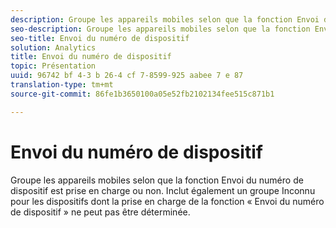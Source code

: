 ```yaml
---
description: Groupe les appareils mobiles selon que la fonction Envoi du numéro de dispositif est prise en charge ou non. Inclut également un groupe Inconnu pour les dispositifs dont la prise en charge de la fonction « Envoi du numéro de dispositif » ne peut pas être déterminée.
seo-description: Groupe les appareils mobiles selon que la fonction Envoi du numéro de dispositif est prise en charge ou non. Inclut également un groupe Inconnu pour les dispositifs dont la prise en charge de la fonction « Envoi du numéro de dispositif » ne peut pas être déterminée.
seo-title: Envoi du numéro de dispositif
solution: Analytics
title: Envoi du numéro de dispositif
topic: Présentation
uuid: 96742 bf 4-3 b 26-4 cf 7-8599-925 aabee 7 e 87
translation-type: tm+mt
source-git-commit: 86fe1b3650100a05e52fb2102134fee515c871b1

---
```



# Envoi du numéro de dispositif

Groupe les appareils mobiles selon que la fonction Envoi du numéro de dispositif est prise en charge ou non. Inclut également un groupe Inconnu pour les dispositifs dont la prise en charge de la fonction « Envoi du numéro de dispositif » ne peut pas être déterminée.

